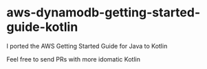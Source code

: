 # aws-dynamodb-getting-started-guide-kotlin
I ported the AWS Getting Started Guide for Java to Kotlin

Feel free to send PRs with more idomatic Kotlin
